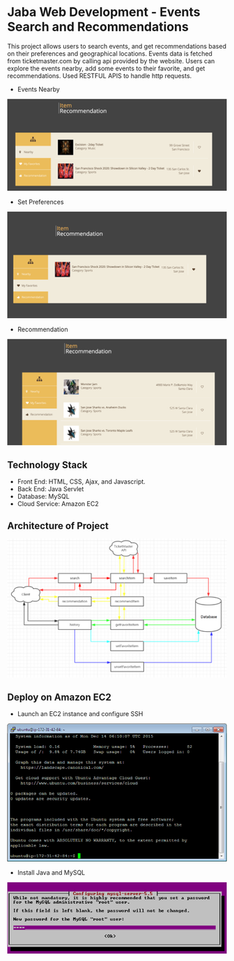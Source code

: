 # Jaba Web Development - Events Search and Recommendations
This project allows users to search events, and get recommendations based on their preferences and geographical locations. Events data is fetched from ticketmaster.com by calling api provided by the website. Users can explore the events nearby, add some events to their favorite, and get recommendations. Used RESTFUL APIS to handle http requests.
- Events Nearby

![nearby](https://github.com/gef0604/Recommendation/blob/master/image/nearby.png)
- Set Preferences

![prefer](https://github.com/gef0604/Recommendation/blob/master/image/prefer.png)
- Recommendation

![Recommendation](https://github.com/gef0604/Recommendation/blob/master/image/recommendation.png)
## Technology Stack
- Front End: HTML, CSS, Ajax, and Javascript.
- Back End: Java Servlet
- Database: MySQL
- Cloud Service: Amazon EC2
## Architecture of Project
![architecture](https://github.com/gef0604/Recommendation/blob/master/image/arch.png)

## Deploy on Amazon EC2
- Launch an EC2 instance and configure SSH

![ec2](https://github.com/gef0604/Recommendation/blob/master/image/ec2.png)

- Install Java and MySQL

![mysql](https://github.com/gef0604/Recommendation/blob/master/image/mysql.png)
